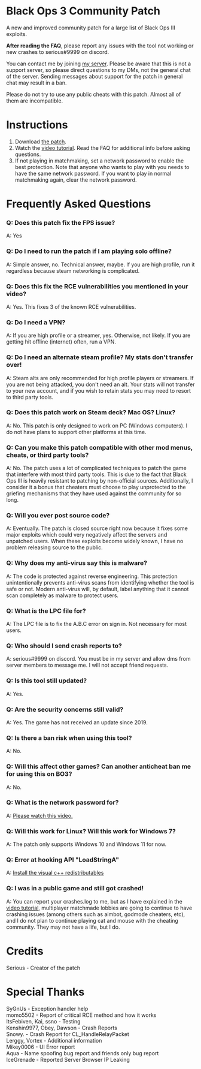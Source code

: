 # Black Ops 3 Community Patch
A new and improved community patch for a large list of Black Ops III exploits. 

**After reading the FAQ**, please report any issues with the tool not working or new crashes to serious#9999 on discord.

You can contact me by joining [my server](https://discord.gg/gsc). Please be aware that this is not a support server, so please direct questions to my DMs, not the general chat of the server. Sending messages about support for the patch in general chat may result in a ban.

Please do not try to use any public cheats with this patch. Almost all of them are incompatible.
# Instructions

1. Download [the patch](https://github.com/shiversoftdev/t7patch/releases/tag/Current).
2. Watch the [video tutorial](https://youtu.be/jDQkNV5J4SM?t=394). Read the FAQ for additional info before asking questions.
3. If not playing in matchmaking, set a network password to enable the best protection. Note that anyone who wants to play with you needs to have the same network password. If you want to play in normal matchmaking again, clear the network password.

# Frequently Asked Questions

### Q: Does this patch fix the FPS issue?
A: Yes
### Q: Do I need to run the patch if I am playing solo offline?
A: Simple answer, no. Technical answer, maybe. If you are high profile, run it regardless because steam networking is complicated.
### Q: Does this fix the RCE vulnerabilities you mentioned in your video?
A: Yes. This fixes 3 of the known RCE vulnerabilities.
### Q: Do I need a VPN?
A: If you are high profile or a streamer, yes. Otherwise, not likely. If you are getting hit offline (internet) often, run a VPN.
### Q: Do I need an alternate steam profile? My stats don't transfer over!
A: Steam alts are only recommended for high profile players or streamers. If you are not being attacked, you don't need an alt.
Your stats will not transfer to your new account, and if you wish to retain stats you may need to resort to third party tools.
### Q: Does this patch work on Steam deck? Mac OS? Linux?
A: No. This patch is only designed to work on PC (Windows computers). I do not have plans to support other platforms at this time.
### Q: Can you make this patch compatible with other mod menus, cheats, or third party tools?
A: No. The patch uses a lot of complicated techniques to patch the game that interfere with most third party tools. This is due to the fact that Black Ops III is heavily resistant to patching by non-official sources. Additionally, I consider it a bonus that cheaters must choose to play unprotected to the griefing mechanisms that they have used against the community for so long.
### Q: Will you ever post source code?
A: Eventually. The patch is closed source right now because it fixes some major exploits which could very negatively affect the servers and unpatched users. When these exploits become widely known, I have no problem releasing source to the public.
### Q: Why does my anti-virus say this is malware?
A: The code is protected against reverse engineering. This protection unintentionally prevents anti-virus scans from identifying whether the tool is safe or not. Modern anti-virus will, by default, label anything that it cannot scan completely as malware to protect users.
### Q: What is the LPC file for?
A: The LPC file is to fix the A.B.C error on sign in. Not necessary for most users.
### Q: Who should I send crash reports to?
A: serious#9999 on discord. You must be in my server and allow dms from server members to message me. I will not accept friend requests.
### Q: Is this tool still updated?
A: Yes.
### Q: Are the security concerns still valid?
A: Yes. The game has not received an update since 2019.
### Q: Is there a ban risk when using this tool?
A: No.
### Q: Will this affect other games? Can another anticheat ban me for using this on BO3?
A: No.
### Q: What is the network password for?
A: [Please watch this video.](https://www.youtube.com/watch?v=ykoH31p61_E)
### Q: Will this work for Linux? Will this work for Windows 7?
A: The patch only supports Windows 10 and Windows 11 for now.
### Q: Error at hooking API "LoadStringA"
A: [Install the visual c++ redistributables](https://learn.microsoft.com/en-US/cpp/windows/latest-supported-vc-redist?view=msvc-170)
### Q: I was in a public game and still got crashed!
A: You can report your crashes.log to me, but as I have explained in the [video tutorial](https://youtu.be/jDQkNV5J4SM?t=394), multiplayer matchmade lobbies are going to continue to have crashing issues (among others such as aimbot, godmode cheaters, etc), and I do not plan to continue playing cat and mouse with the cheating community. They may not have a life, but I do. 


# Credits
Serious - Creator of the patch
# Special Thanks
SyGnUs - Exception handler help\
momo5502 - Report of critical RCE method and how it works\
ItsFebiven, Kai, ssno - Testing\
Kenshin9977, Obey, Dawson - Crash Reports\
Snowy. - Crash Report for CL_HandleRelayPacket\
Lerggy, Vortex - Additional information\
Mikey0006 - UI Error report\
Aqua - Name spoofing bug report and friends only bug report\
IceGrenade - Reported Server Browser IP Leaking
